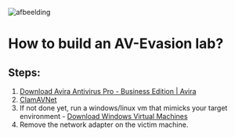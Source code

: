 ![afbeelding](https://user-images.githubusercontent.com/24781773/147776599-8c62f642-b863-45fe-984e-f6195da99fab.png)

# How to build an AV-Evasion lab? 

## Steps:

  1. [Download Avira Antivirus Pro - Business Edition | Avira](https://www.avira.com/en/start-download/product/1129/RnZHNUpuemRxeTdRV2hiZ2NGaENQTFQzNy8yRHRwb0UxekZIaktpOG1Rb2JSdG5IK01Xc0wrY0J2dz09](https://www.avira.com/en/start-download/product/1129/RnZHNUpuemRxeTdRV2hiZ2NGaENQTFQzNy8yRHRwb0UxekZIaktpOG1Rb2JSdG5IK01Xc0wrY0J2dz09))
  2. [ClamAVNet](https://www.clamav.net/downloads)
  3. If not done yet, run a windows/linux vm that mimicks your target environment
    - [Download Windows Virtual Machines](https://developer.microsoft.com/en-us/microsoft-edge/tools/vms/)
  4. Remove the network adapter on the victim machine.


